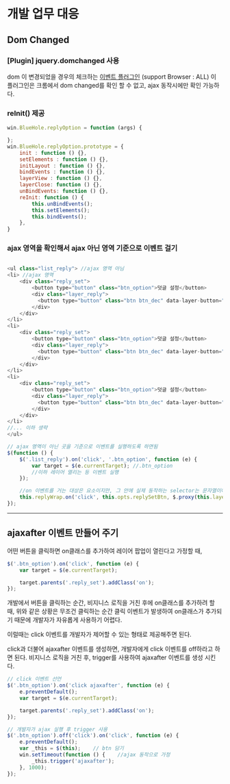 # 개발 업무 대응

## Dom Changed
### [Plugin] jquery.domchanged 사용
dom 이 변경되었을 경우의 체크하는 [이벤트 플러그인](https://github.com/nasaorc/jquery-domchanged-plugin) (support Browser : ALL)
이 플러그인은 크롬에서 dom changed를 확인 할 수 없고, ajax 동작시에만 확인 가능하다.

### reInit() 제공
```javascript
win.BlueHole.replyOption = function (args) {

};
win.BlueHole.replyOption.prototype = {
    init : function () {},
    setElements : function () {},
    initLayout : function () {},
    bindEvents : function () {},
    layerView : function () {},
    layerClose: function () {},
    unBindEvents: function () {},
    reInit: function () {
        this.unBindEvents();
        this.setElements();
        this.bindEvents();
    },
}
```

### ajax 영역을 확인해서 ajax 아닌 영역 기준으로 이벤트 걸기

```javascript

<ul class="list_reply"> //ajax 영역 아님
<li> //ajax 영역
    <div class="reply_set">
        <button type="button" class="btn_option">덧글 설정</button>
        <div class="layer_reply">
          <button type="button" class="btn btn_dec" data-layer-button="layer_dec" data-tooltip-name="tooltip_dec"><span class="txt">신고</span></button>
        </div>
    </div>
</li>
<li>
    <div class="reply_set">
        <button type="button" class="btn_option">덧글 설정</button>
        <div class="layer_reply">
          <button type="button" class="btn btn_dec" data-layer-button="layer_dec" data-tooltip-name="tooltip_dec"><span class="txt">신고</span></button>
        </div>
    </div>
</li>
<li>
    <div class="reply_set">
        <button type="button" class="btn_option">덧글 설정</button>
        <div class="layer_reply">
          <button type="button" class="btn btn_dec" data-layer-button="layer_dec" data-tooltip-name="tooltip_dec"><span class="txt">신고</span></button>
        </div>
    </div>
</li>
//... 이하 생략
</ul>

// ajax 영역이 아닌 곳을 기준으로 이벤트를 실행하도록 하면됨
$(function () {
    $('.list_reply').on('click', '.btn_option', function (e) {
        var target = $(e.currentTarget); //.btn_option
        //이하 레이어 열리는 등 이벤트 실행
    });

    //on 이벤트를 거는 대상은 요소이지만, 그 안에 실제 동작하는 selector는 문자열이어야함
    this.replyWrap.on('click', this.opts.replySetBtn, $.proxy(this.layerView, this));
});

```
* * *

## ajaxafter 이벤트 만들어 주기

어떤 버튼을 클릭하면 on클래스를 추가하여 레이어 팝업이 열린다고 가정할 때,

```javascript
$('.btn_option').on('click', function (e) {
    var target = $(e.currentTarget);

    target.parents('.reply_set').addClass('on');
});
```
개발에서 버튼을 클릭하는 순간, 비지니스 로직을 거친 후에
on클래스를 추가하려 할 때, 위와 같은 상황은 무조건 클릭하는 순간 클릭 이벤트가 발생하여
on클래스가 추가되기 때문에 개발자가 자유롭게 사용하기 어렵다.

이럴때는 click 이벤트를 개발자가 제어할 수 있는 형태로 제공해주면 된다.

click과 더불어 ajaxafter 이벤트를 생성하면,
개발자에게 click 이벤트를 off하라고 하면 된다.
비지니스 로직을 거친 후, trigger를 사용하여 ajaxafter 이벤트를 생성 시킨다.

```javascript
// click 이벤트 선언
$('.btn_option').on('click ajaxafter', function (e) {
    e.preventDefault();
    var target = $(e.currentTarget);

    target.parents('.reply_set').addClass('on');
});
```

```javascript
// 개발자가 ajax 실행 후 trigger 사용
$('.btn_option').off('click').on('click', function (e) {
    e.preventDefault();
    var _this = $(this);    // btn 담기
    win.setTimeout(function () {    //ajax 동작으로 가정
        _this.trigger('ajaxafter');
    }, 1000);
});
```

